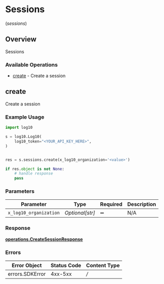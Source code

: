 # Sessions
(*sessions*)

## Overview

Sessions

### Available Operations

* [create](#create) - Create a session

## create

Create a session

### Example Usage

```python
import log10

s = log10.Log10(
    log10_token="<YOUR_API_KEY_HERE>",
)


res = s.sessions.create(x_log10_organization='<value>')

if res.object is not None:
    # handle response
    pass

```

### Parameters

| Parameter              | Type                   | Required               | Description            |
| ---------------------- | ---------------------- | ---------------------- | ---------------------- |
| `x_log10_organization` | *Optional[str]*        | :heavy_minus_sign:     | N/A                    |


### Response

**[operations.CreateSessionResponse](../../models/operations/createsessionresponse.md)**
### Errors

| Error Object    | Status Code     | Content Type    |
| --------------- | --------------- | --------------- |
| errors.SDKError | 4xx-5xx         | */*             |
